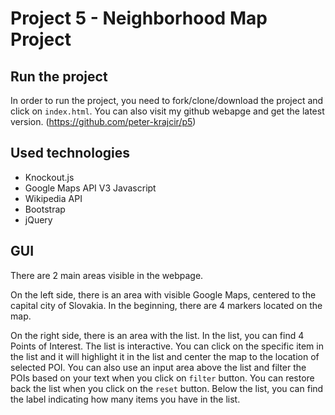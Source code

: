 Project 5 - Neighborhood Map Project
====================================

Run the project
---------------
In order to run the project, you need to fork/clone/download the project and click on `index.html`. You can also visit my github webapge and get the latest version. (https://github.com/peter-krajcir/p5)

Used technologies
-------------------------------------------------------------------------------------------
* Knockout.js
* Google Maps API V3 Javascript
* Wikipedia API
* Bootstrap
* jQuery

GUI
-----------------------------------------------------------------------------------------------
There are 2 main areas visible in the webpage.

On the left side, there is an area with visible Google Maps, centered to the capital city of Slovakia. In the beginning, there are 4 markers located on the map.

On the right side, there is an area with the list. In the list, you can find 4 Points of Interest. The list is interactive. You can click on the specific item in the list and it will highlight it in the list and center the map to the location of selected POI. You can also use an input area above the list and filter the POIs based on your text when you click on `filter` button. You can restore back the list when you click on the `reset` button. Below the list, you can find the label indicating how many items you have in the list.
